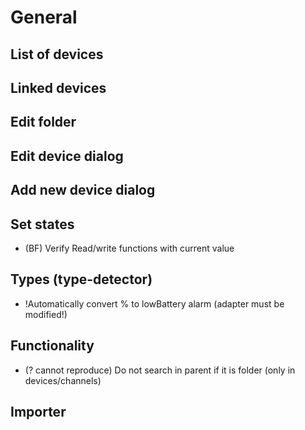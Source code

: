# General

## List of devices

## Linked devices

## Edit folder

## Edit device dialog

## Add new device dialog
## Set states
- (BF) Verify Read/write functions with current value

## Types (type-detector)
- !Automatically convert % to lowBattery alarm (adapter must be modified!)

## Functionality
- (? cannot reproduce) Do not search in parent if it is folder (only in devices/channels)

## Importer

  

